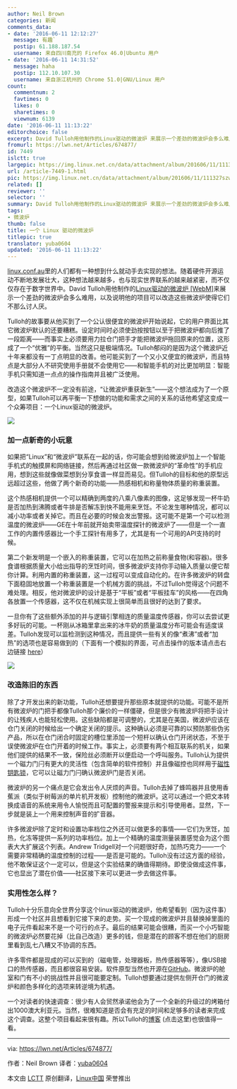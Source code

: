 ```yaml
---
author: Neil Brown
categories: 新闻
comments_data:
- date: '2016-06-11 12:12:27'
  message: 有趣`
  postip: 61.188.187.54
  username: 来自四川南充的 Firefox 46.0|Ubuntu 用户
- date: '2016-06-11 14:31:52'
  message: haha
  postip: 112.10.107.30
  username: 来自浙江杭州的 Chrome 51.0|GNU/Linux 用户
count:
  commentnum: 2
  favtimes: 0
  likes: 0
  sharetimes: 0
  viewnum: 6139
date: '2016-06-11 11:13:22'
editorchoice: false
excerpt: David Tulloh用他制作的Linux驱动的微波炉 来展示一个差劲的微波炉会多么难用，以及说明他的项目可以改造这些微波炉使得它们不那么讨人厌。
fromurl: https://lwn.net/Articles/674877/
id: 7449
islctt: true
largepic: https://img.linux.net.cn/data/attachment/album/201606/11/111327szwpbp94ez4xc4e2.jpg
url: /article-7449-1.html
pic: https://img.linux.net.cn/data/attachment/album/201606/11/111327szwpbp94ez4xc4e2.jpg.thumb.jpg
related: []
reviewer: ''
selector: ''
summary: David Tulloh用他制作的Linux驱动的微波炉 来展示一个差劲的微波炉会多么难用，以及说明他的项目可以改造这些微波炉使得它们不那么讨人厌。
tags:
- 微波炉
thumb: false
title: 一个 Linux 驱动的微波炉
titlepic: true
translator: yuba0604
updated: '2016-06-11 11:13:22'
---
```


[linux.conf.au](http://linux.conf.au/)里的人们都有一种想到什么就动手去实现的想法。随着硬件开源运动不断地发展壮大，这种想法越来越多，也与现实世界联系的越来越紧密，而不仅仅存在于数字世界中。David Tulloh用他制作的[Linux驱动的微波炉 [WebM]](http://mirror.linux.org.au/linux.conf.au/2016/04_Thursday/D4.303_Costa_Theatre/Linux_driven_microwave.webm)来展示一个差劲的微波炉会多么难用，以及说明他的项目可以改造这些微波炉使得它们不那么讨人厌。


Tulloh的故事要从他买到了一个公认很便宜的微波炉开始说起，它的用户界面比其它微波炉默认的还要糟糕。设定时间时必须使劲按按钮以至于把微波炉都向后推了一段距离——而事实上必须要用力拉仓门把手才能把微波炉拖回原来的位置，这形成了一个“优雅”的平衡。当然这只是极端情况。Tulloh郁闷的是因为这个微波炉近十年来都没有一丁点明显的改善。他可能买到了一个又小又便宜的微波炉，而且特点是大部分人不研究使用手册就不会使用它——和智能手机的对比更加明显：智能手机只需知道一点点的操作指南并且被广泛使用。


改造这个微波炉不一定没有前途，“让微波炉重获新生”——这个想法成为了一个原型，如果Tulloh可以再平衡一下想做的功能和需求之间的关系的话他希望这变成一个众筹项目：一个Linux驱动的微波炉。


![](https://img.linux.net.cn/data/attachment/album/201606/11/111327szwpbp94ez4xc4e2.jpg)


### 加一点新奇的小玩意


如果把“Linux”和“微波炉”联系在一起的话，你可能会想到给微波炉加上一个智能手机式的触摸屏和网络链接，然后再通过社区做一款微波炉的“革命性”的手机应用，想到这些就像做菜想到分享食谱一样显而易见。但Tulloh的目标和他的原型远远超过这些，他做了两个新奇的功能——热感相机和称量物体质量的称重装置。


这个热感相机提供一个可以精确到两度的八乘八像素的图像，这足够发现一杯牛奶是否加热到沸腾或者牛排是否解冻到快不能用来烹饪。不论发生哪种情况，都可以减小功率或者关掉它。而且在必要的时候会发出警报。这可能不是第一个可以检测温度的微波炉——GE在十年前就开始卖带温度探针的微波炉了——但是一个一直工作的内置传感器比一个手工探针有用多了，尤其是有一个可用的API支持的时候。


第二个新发明是一个嵌入的称重装置，它可以在加热之前称量食物(和容器)。很多食谱根据质量大小给出指导的烹饪时间，很多微波炉支持你手动输入质量以便它帮你计算。利用内置的称重装置，这一过程可以变成自动化的。在许多微波炉的转盘下面稳固地放置一个称重装置是一个机械方面的挑战，不过Tulloh觉得这个问题不难处理。相反，他对微波炉的设计是基于“平板”或者“平板挂车”的风格——在四角各放置一个传感器，这不仅在机械实现上很简单而且很好的达到了要求。


一旦你有了这些额外添加的并与逻辑引擎相连的质量温度传感器，你可以去尝试更多好玩的可能。一杯刚从冰箱里拿出来的冰牛奶的质量温度分布可能会有适度误差。Tulloh发现可以监检测到这种情况，而且提供一些有关的像“煮沸”或者“加热”的选项也是容易做到的（下面有一个模拟的界面，可点击操作的版本请点击右边链接 [here](http://mwgui.tulloh.id.au/)）


![](https://img.linux.net.cn/data/attachment/album/201606/11/111329uabb3de3eawa1w3d.png)


### 改造陈旧的东西


除了才开发出来的新功能，Tulloh还想要提升那些原本就提供的功能。可能不是所有微波炉的门把手都像Tulloh那个廉价的一样僵硬，但是很少有微波炉将把手设计的让残疾人也能轻松使用。这些缺陷都是可调整的，尤其是在美国，微波炉应该在仓门关闭的时候给出一个确定关闭的提示。这种确认必须是可靠的以预防那些伪劣产品，所以在仓门闭合时固定的槽位里添加一个短杆以确认仓门开闭状态，不至于误使微波炉在仓门开着的时候工作。事实上，必须要有两个相互联系的机关，如果他们提供的结果不一致，保险丝必须断开以便启动一个呼叫服务。Tulloh认为提供一个磁力门闩有更大的灵活性（包含简单的软件控制）并且像磁控也同样用于[磁性钥匙锁](https://en.wikipedia.org/wiki/Magnetic_keyed_lock)，它可以让磁力门闩确认微波炉门是否关闭。


微波炉的另一个痛点是它会发出令人厌烦的声音。Tulloh去掉了蜂鸣器并且使用香蕉派（类似于树莓派的单片机开发板）控制他的微波炉。这可以通过一个把文本转换成语音的系统来用令人愉悦而且可配置的警报来提示和引导使用者。显然，下一步就是装上一个用来控制声音的扩音器。


许多微波炉除了定时和设置功率档位之外还可以做更多的事情——它们为烹饪，加热，化冻等提供一系列的功率档位。加上一个精确的温度测量装置感觉会为这个图表大大扩展这个列表。Andrew Tridgell对一个问题很好奇，加热巧克力——一个需要非常精确的温度控制的过程——是否是可能的。Tulloh没有过这方面的经验，他不敢保证这个一定可以，但是这个实验结果的确值得期待。即使没做成这件事，它也显出了潜在价值——社区接下来可以更进一步去做这件事。


### 实用性怎么样？


Tulloh十分乐意向全世界分享这个linux驱动的微波炉，他希望看到（因为这件事）形成一个社区并且想看到它接下来的走势。买一个现成的微波炉并且替换掉里面的电子元件看起来不是一个可行的点子。最后的结果可能会很糟，而买一个小巧智能的微波炉必然要花掉（比自己改造）更多的钱，但是潜在的顾客不想在他们的厨房里看到乱七八糟又不协调的东西。


许多零件都是现成的可以买到的（磁电管，处理器板，热传感器等等），像USB接口的热传感器，而且都很容易安装。软件原型当然也开源在[GitHub](https://github.com/lod?tab=repositories)。微波炉的舱室和门有不小的挑战性并且很可能要定制。Tulloh想要通过提供左侧开仓门的微波炉和颜色多样化的选项来转逆境为机遇。


一个对读者的快速调查：很少有人会贸然承诺他会为了一个全新的升级过的烤箱付出1000澳大利亚元。当然，很难知道是否会有充足的时间和足够多的读者来完成这个调查。这整个项目看起来很有趣。所以Tulloh的[博客](http://david.tulloh.id.au/category/microwave/) (点击这里)也很值得一看。




---


via: <https://lwn.net/Articles/674877/>


作者：Neil Brown 译者：[yuba0604](https://github.com/yuba0604)


本文由 [LCTT](https://github.com/LCTT/TranslateProject) 原创翻译，[Linux中国](https://linux.cn/) 荣誉推出